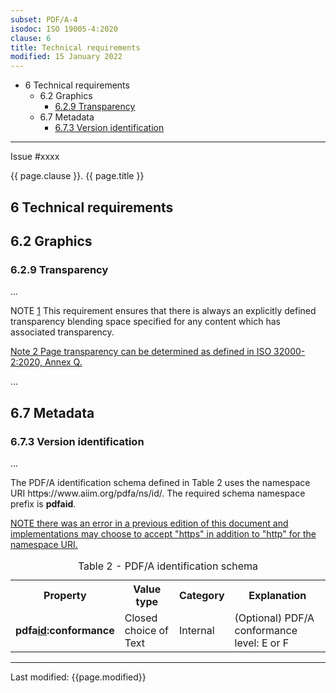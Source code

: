 ```yaml
---
subset: PDF/A-4
isodoc: ISO 19005-4:2020
clause: 6
title: Technical requirements
modified: 15 January 2022
---
```


<ul>
  <li>6 Technical requirements
   <ul>
    <li>6.2 Graphics
        <ul>
            <li><a href="#H6.2.9">6.2.9 Transparency</a>
            </li>
        </ul>
    </li>
    <li>6.7 Metadata
     <ul>
      <li><a href="#H6.7.3">6.7.3 Version identification</a>
      </li>
     </ul>
    </li>
   </ul>
  </li>
</ul>
<hr>

<link rel="stylesheet" href="../assets/iso-style.css">
<div class="isostyle">
<div class="fixedpopup" id="issuelink">
	Issue #xxxx
</div>


<p class="fake-h1">{{ page.clause }}. {{ page.title }}</p>

<h2 id="H6">6 Technical requirements</h2>

<h2 id="H6.2">6.2 Graphics</h2>

<h3 id="H6.2.9">6.2.9 Transparency</h3>

<p>...</p>

<p class="hangingindent">
NOTE <ins onMouseEnter="mouseEnter(this)" data-issue="104">1</ins>
This requirement ensures that there is always an explicitly defined transparency blending space specified for any content which has associated transparency.
</p>

<p class="hangingindent">
<ins onMouseEnter="mouseEnter(this)" data-issue="104">Note 2 Page transparency can be determined as defined in ISO 32000-2:2020, Annex Q.</ins>
</p>

<p>...</p>

<h2 id="H6.7">6.7 Metadata</h2>

<h3 id="H6.7.3">6.7.3 Version identification</h3>

<p>...</p>

<p>The PDF/A identification schema defined in Table 2 uses the namespace URI http<del onMouseEnter="mouseEnter(this)" data-issue="123">s</del>://www.aiim.org/pdfa/ns/id/. The required schema namespace prefix is <b>pdfaid</b>.
</p>

<p><ins onMouseEnter="mouseEnter(this)" data-issue="123">
NOTE there was an error in a previous edition of this document and implementations may choose to accept "https" in addition to "http" for the namespace URI.
</ins></p>

<table>
  <caption id="Table2">Table 2 - PDF/A identification schema</caption>
  <tr>
    <th>Property</th>
    <th>Value type</th>
    <th>Category</th>
    <th>Explanation</th>
  </tr>
  <tr>
    <td><b>pdfa<ins onMouseEnter="mouseEnter(this)" data-issue="123">id</ins>:conformance</b></td>
    <td>Closed choice of Text</td>
    <td>Internal</td>
    <td>(Optional) PDF/A conformance level: E or F</td>
  </tr>
</table>

</div>

<hr>
<p class="footnote">Last modified: {{page.modified}}</p>
